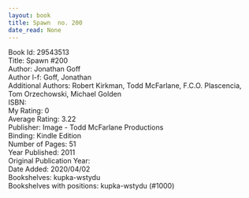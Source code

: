 ```yaml
---
layout: book
title: Spawn  no. 200
date_read: None
---
```


Book Id: 29543513<br />
Title: Spawn #200<br />
Author: Jonathan Goff<br />
Author l-f: Goff, Jonathan<br />
Additional Authors: Robert Kirkman, Todd McFarlane, F.C.O. Plascencia, Tom Orzechowski, Michael Golden<br />
ISBN: <br />
My Rating: 0<br />
Average Rating: 3.22<br />
Publisher: Image - Todd McFarlane Productions<br />
Binding: Kindle Edition<br />
Number of Pages: 51<br />
Year Published: 2011<br />
Original Publication Year: <br />
Date Added: 2020/04/02<br />
Bookshelves: kupka-wstydu<br />
Bookshelves with positions: kupka-wstydu (#1000)<br />

